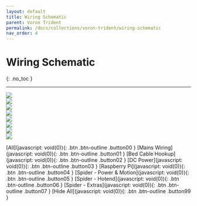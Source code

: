 ```yaml
---
layout: default
title: Wiring Schematic
parent: Voron Trident
permalink: /docs/collections/voron-trident/wiring-schematic
nav_order: 4
---
```


# Wiring Schematic
{: .no_toc }

---

<main>
	<section id="wiring">
		<div id="image-00">
			<img src="../../../../assets/images/wiring-00-hardware.png" id="00-hardware" />
		</div>
		<div id="image-01" style="display:float;">
			<img src="../../../../assets/images/wiring-01-mains.png" id="01-mains" />
		</div>
		<div id="image-02" style="display:float;">
			<img src="../../../../assets/images/wiring-02-bed.png" id="02-bed" />
		</div>
		<div id="image-03" style="display:float;">
			<img src="../../../../assets/images/wiring-03-dc.png" id="03-dc" />
		</div>
		<div id="image-04" style="display:float;">
			<img src="../../../../assets/images/wiring-04-pi.png" id="04-pi" />
		</div>
		<div id="image-05" style="display:float;">
			<img src="../../../../assets/images/wiring-05-spider-power-motion.png" id="05-spider-power-motion" />
		</div>
		<div id="image-06" style="display:float;">
			<img src="../../../../assets/images/wiring-06-spider-hotend.png" id="06-spider-hotend" />
		</div>
		<div id="image-07" style="display:float;">
			<img src="../../../../assets/images/wiring-07-spider-extras.png" id="07-spider-extras" />
		</div>
		</section>
</main>

[All](javascript: void(0)){: .btn .btn-outline .button00 }
[Mains Wiring](javascript: void(0)){: .btn .btn-outline .button01 }
[Bed Cable Hookup](javascript: void(0)){: .btn .btn-outline .button02 }
[DC Power](javascript: void(0)){: .btn .btn-outline .button03 }
[Raspberry Pi](javascript: void(0)){: .btn .btn-outline .button04 }
[Spider - Power & Motion](javascript: void(0)){: .btn .btn-outline .button05 }
[Spider - Hotend](javascript: void(0)){: .btn .btn-outline .button06 }
[Spider - Extras](javascript: void(0)){: .btn .btn-outline .button07 }
[Hide All](javascript: void(0)){: .btn .btn-outline .button99 }

<script>
document.addEventListener('DOMContentLoaded', function (event) {
	var wiring = document.getElementById('wiring');
	var image_00 = document.getElementById('image-00');
	var image_01 = document.getElementById('image-01');
	var image_02 = document.getElementById('image-02');
	var image_03 = document.getElementById('image-03');
	var image_04 = document.getElementById('image-04');
	var image_05 = document.getElementById('image-05');
	var image_06 = document.getElementById('image-06');
	var image_07 = document.getElementById('image-07');

	var button00 = document.querySelector('.button00');
	var button01 = document.querySelector('.button01');
	var button02 = document.querySelector('.button02');
	var button03 = document.querySelector('.button03');
	var button04 = document.querySelector('.button04');
	var button05 = document.querySelector('.button05');
	var button06 = document.querySelector('.button06');
	var button07 = document.querySelector('.button07');
	var button99 = document.querySelector('.button99');

	gsap.set(wiring, {height: image_00.offsetHeight});

	button00.addEventListener('click', toggleOpacity);
	button01.addEventListener('click', toggleOpacity);
	button02.addEventListener('click', toggleOpacity);
	button03.addEventListener('click', toggleOpacity);
	button04.addEventListener('click', toggleOpacity);
	button05.addEventListener('click', toggleOpacity);
	button06.addEventListener('click', toggleOpacity);
	button07.addEventListener('click', toggleOpacity);
	button99.addEventListener('click', toggleOpacity);

	function onResize () {
		gsap.set(wiring, {height: image_00.offsetHeight});
		gsap.set(image_01, {y: 0-image_00.offsetHeight});
		gsap.set(image_02, {y: 0-image_00.offsetHeight*2});
		gsap.set(image_03, {y: 0-image_00.offsetHeight*3});
		gsap.set(image_04, {y: 0-image_00.offsetHeight*4});
		gsap.set(image_05, {y: 0-image_00.offsetHeight*5});
		gsap.set(image_06, {y: 0-image_00.offsetHeight*6});
		gsap.set(image_07, {y: 0-image_00.offsetHeight*7});
	}

	function toggleOpacity () {
		var target = this;
		<!--console.log(target.className);-->

		switch (target.className) {
			case "btn btn-outline button00":
				gsap.to(image_01, {duration: .2, opacity: 1});
				gsap.to(image_02, {duration: .2, opacity: 1});
				gsap.to(image_03, {duration: .2, opacity: 1});
				gsap.to(image_04, {duration: .2, opacity: 1});
				gsap.to(image_05, {duration: .2, opacity: 1});
				gsap.to(image_06, {duration: .2, opacity: 1});
				gsap.to(image_07, {duration: .2, opacity: 1});
				break;
			case "btn btn-outline button01":
				gsap.to(image_01, {duration: .2, opacity: 1});
				gsap.to(image_02, {duration: .2, opacity: .1});
				gsap.to(image_03, {duration: .2, opacity: .1});
				gsap.to(image_04, {duration: .2, opacity: .1});
				gsap.to(image_05, {duration: .2, opacity: .1});
				gsap.to(image_06, {duration: .2, opacity: .1});
				gsap.to(image_07, {duration: .2, opacity: .1});
				break;
			case "btn btn-outline button02":
				gsap.to(image_01, {duration: .2, opacity: .1});
				gsap.to(image_02, {duration: .2, opacity: 1});
				gsap.to(image_03, {duration: .2, opacity: .1});
				gsap.to(image_04, {duration: .2, opacity: .1});
				gsap.to(image_05, {duration: .2, opacity: .1});
				gsap.to(image_06, {duration: .2, opacity: .1});
				gsap.to(image_07, {duration: .2, opacity: .1});
				break;
			case "btn btn-outline button03":
				gsap.to(image_01, {duration: .2, opacity: .1});
				gsap.to(image_02, {duration: .2, opacity: .1});
				gsap.to(image_03, {duration: .2, opacity: 1});
				gsap.to(image_04, {duration: .2, opacity: .1});
				gsap.to(image_05, {duration: .2, opacity: .1});
				gsap.to(image_06, {duration: .2, opacity: .1});
				gsap.to(image_07, {duration: .2, opacity: .1});
				break;
			case "btn btn-outline button04":
				gsap.to(image_01, {duration: .2, opacity: .1});
				gsap.to(image_02, {duration: .2, opacity: .1});
				gsap.to(image_03, {duration: .2, opacity: .1});
				gsap.to(image_04, {duration: .2, opacity: 1});
				gsap.to(image_05, {duration: .2, opacity: .1});
				gsap.to(image_06, {duration: .2, opacity: .1});
				gsap.to(image_07, {duration: .2, opacity: .1});
				break;
			case "btn btn-outline button05":
				gsap.to(image_01, {duration: .2, opacity: .1});
				gsap.to(image_02, {duration: .2, opacity: .1});
				gsap.to(image_03, {duration: .2, opacity: .1});
				gsap.to(image_04, {duration: .2, opacity: .1});
				gsap.to(image_05, {duration: .2, opacity: 1});
				gsap.to(image_06, {duration: .2, opacity: .1});
				gsap.to(image_07, {duration: .2, opacity: .1});
				break;
			case "btn btn-outline button06":
				gsap.to(image_01, {duration: .2, opacity: .1});
				gsap.to(image_02, {duration: .2, opacity: .1});
				gsap.to(image_03, {duration: .2, opacity: .1});
				gsap.to(image_04, {duration: .2, opacity: .1});
				gsap.to(image_05, {duration: .2, opacity: .1});
				gsap.to(image_06, {duration: .2, opacity: 1});
				gsap.to(image_07, {duration: .2, opacity: .1});
				break;
			case "btn btn-outline button07":
				gsap.to(image_01, {duration: .2, opacity: .1});
				gsap.to(image_02, {duration: .2, opacity: .1});
				gsap.to(image_03, {duration: .2, opacity: .1});
				gsap.to(image_04, {duration: .2, opacity: .1});
				gsap.to(image_05, {duration: .2, opacity: .1});
				gsap.to(image_06, {duration: .2, opacity: .1});
				gsap.to(image_07, {duration: .2, opacity: 1});
				break;
			case "btn btn-outline button99":
				gsap.to(image_01, {duration: .2, opacity: .1});
				gsap.to(image_02, {duration: .2, opacity: .1});
				gsap.to(image_03, {duration: .2, opacity: .1});
				gsap.to(image_04, {duration: .2, opacity: .1});
				gsap.to(image_05, {duration: .2, opacity: .1});
				gsap.to(image_06, {duration: .2, opacity: .1});
				gsap.to(image_07, {duration: .2, opacity: .1});
				break;
		}
	}

	window.addEventListener('resize', onResize);
	window.addEventListener('load', onResize);
})
</script>
